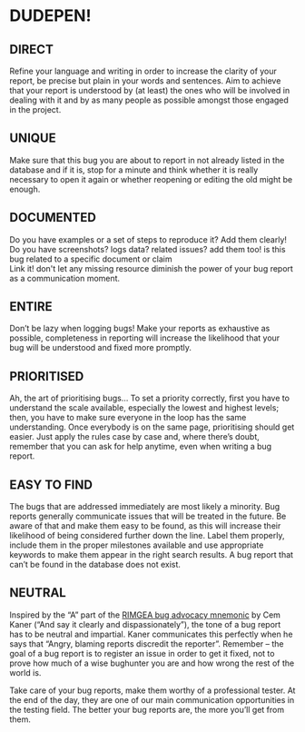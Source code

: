 # DUDEPEN!

## DIRECT
Refine your language and writing in order to increase the clarity of your report, be precise but plain in your words and sentences. Aim to achieve that your report is understood by (at least) 
the ones who will be involved in dealing with it and by as many people as possible amongst those engaged in the project.

## UNIQUE
Make sure that this bug you are about to report in not already listed in the database and if it is, stop for a minute and think whether it is really necessary to open it again or whether reopening 
or editing the old might be enough. 

## DOCUMENTED
Do you have examples or a set of steps to reproduce it? Add them clearly! Do you have screenshots? logs data? related issues? add them too! is this bug related to a specific document or claim  
Link it! don't let any missing resource diminish the power of your bug report as a communication moment.

## ENTIRE
Don’t be lazy when logging bugs! Make your reports as exhaustive as possible, completeness in reporting will increase the likelihood that your bug will be understood and fixed more promptly.

## PRIORITISED
Ah, the art of prioritising bugs… To set a priority correctly, first you have to understand the scale available, especially the lowest and highest levels; then, you have to make sure everyone 
in the loop has the same understanding. Once everybody is on the same page, prioritising should get easier. Just apply the rules case by case and, where there’s doubt, remember that you can ask 
for help anytime, even when writing a bug report.

## EASY TO FIND
The bugs that are addressed immediately are most likely a minority. Bug reports generally communicate issues that will be treated in the future. Be aware of that and make them easy to be found, 
as this will increase their likelihood of being considered further down the line. Label them properly, include them in the proper milestones available and use appropriate keywords to make them 
appear in the right search results. A bug report that can’t be found in the database does not exist.

## NEUTRAL
Inspired by the “A” part of the [RIMGEA bug advocacy mnemonic](http://www.testingeducation.org/BBST/bugadvocacy/BugAdvocacy2008.pdf) by Cem Kaner (“And say it clearly and dispassionately”), the tone of a bug report has to be neutral and impartial. Kaner communicates 
this perfectly when he says that “Angry, blaming reports discredit the reporter”. Remember – the goal of a bug report is to register an issue in order to get it fixed, not to prove how much of a 
wise bughunter you are and how wrong the rest of the world is.

Take care of your bug reports, make them worthy of a professional tester. At the end of the day, they are one of our main communication opportunities in the testing field. The better your bug 
reports are, the more you’ll get from them.
